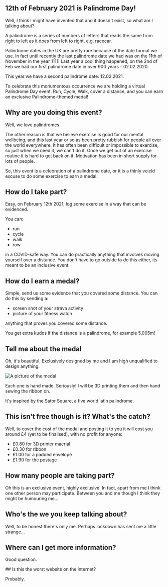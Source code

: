 ## 12th of February 2021 is Palindrome Day!
Well, I think I might have invented that and it doesn't exist, so what am I talking about?

A palindrome is a series of numbers of letters that reads the same from right to left as it does from left to right, e.g. racecar.

Palindrome dates in the UK are pretty rare because of the date format we use. In fact until recently the last palindrome date we had was on the 11th of November in the year 1111! Last year a cool thing happened, on the 2nd of Feb we had our first palindrome date in over 900 years - 02.02.2020.

This year we have a second palindrome date: 12.02.2021.

To celebrate this monumentous occurrence we are holding a virtual Palindrome Day event. Run, Cycle, Walk, cover a distance, and you can earn an exclusive Palindrome-themed medal!

## Why are you doing this event?

Well, we love palindromes.

The other reason is that we believe exercise is good for our mental wellbeing, and this last year or so as been pretty rubbish for people all over the world everywhere. It has often been difficult or impossible to exercise, so just when we need it, we can't do it. Once we get out of an exercise routine it is hard to get back on it. Motivation has been in short supply for lots of people.

So, this event is a celebration of a palindrome date, or it is a thinly veield excuse to do some exercise to earn a medal.

## How do I take part?

Easy, on February 12th 2021, log some exercise in a way that can be evidenced.

You can:

- run
- cycle
- walk
- row

in a COVID-safe way. You can do practically anything that involves moving yourself over a distance. You don't have to go outside to do this either, its meant to be an inclusive event.

## How do I earn a medal?

Simple, send us some evidence that you covered some distance. You can do this by sending a:

- screen shot of your strava activity
- picture of your fitness watch

anything that proves you covered some distance.

You get extra kudos if the distance is a palindrome, for example 5,005m!

## Tell me about the medal

Oh, it's beautiful. Exclusively designed by me and I am high unqualified to design anything.

![A picture of the medal](../medal.JPG)

Each one is hand made. Seriously! I will be 3D printing them and then hand sewing the ribbon on.

It's inspired by the Sator Square, a five world latin palindrome.

## This isn't free though is it? What's the catch?

Well, to cover the cost of the medal and posting it to you it will cost you around £4 (yet to be finalised), with no profit for anyone:

- £0.80 for 3D printer maerial
- £0.30 for ribbon
- £1.00 for a padded envelope
- £1.90 for the postage

## How many people are taking part?

Oh this is an exclusive event, highly exclusive. In fact, apart from me I think one other person may participate. Between you and me though I think they might be humouring me...

## Who's the we you keep talking about?

Well, to be honest there's only me. Perhaps lockdown has sent me a little strange...

## Where can I get more information?

Good question.

## Is this the worst website on the internet?

Probably.
